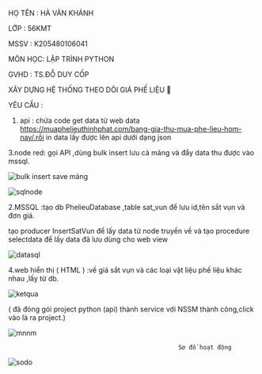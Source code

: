 HỌ TÊN : HÀ VĂN KHÁNH

LỚP :    56KMT

MSSV :   K205480106041

MÔN HỌC: LẬP TRÌNH PYTHON

GVHD : TS.ĐỖ DUY CỐP

XÂY DỰNG HỆ THỐNG THEO DÕI GIÁ PHẾ LIỆU 🔄

YÊU CẦU : 

1. api : chứa code get data từ web data https://muaphelieuthinhphat.com/bang-gia-thu-mua-phe-lieu-hom-nay/.rồi in data lấy được lên api dưới dạng json


3.node red: gọi API ,dùng bulk insert lưu cả mảng  và đẩy data thu được vào mssql.


  ![bulk insert save mảng](https://github.com/khanh25012/he-thong-theo-doi-gia-phe-lieu/assets/129476200/55b93e7a-70e2-4b77-afb5-3047798f7f3b)


  ![sqlnode](https://github.com/khanh25012/he-thong-theo-doi-gia-phe-lieu/assets/129476200/33f0111a-5e73-499e-92a8-fe47d681894d)



2.MSSQL :tạo db PhelieuDatabase ,table sat_vun để lưu id,tên sắt vụn và đơn giá.


tạo producer InsertSatVun để lấy data từ node truyền về và tạo procedure selectdata để lấy data đã lưu dùng cho web view


  ![datasql](https://github.com/khanh25012/he-thong-theo-doi-gia-phe-lieu/assets/129476200/7ab49e0a-a9bf-4118-94dc-17b2c0fd742a)

    




4.web hiển thị ( HTML ) :về giá sắt vụn và các loại vật liệu phế liệu khác nhau ,lấy từ db.

   ![ketqua](https://github.com/khanh25012/he-thong-theo-doi-gia-phe-lieu/assets/129476200/a2a59a20-08f7-4db2-b1b7-5def63ac857a)


( đã đóng gói project python (api) thành service với NSSM thành công,click vào là ra project.)


   ![mnnm](https://github.com/khanh25012/he-thong-theo-doi-gia-phe-lieu/assets/129476200/e782938f-1d86-4f84-ba9f-b87dfe16824a)


                                                    Sơ đồ hoạt động


  ![sodo](https://github.com/khanh25012/he-thong-theo-doi-gia-phe-lieu/assets/129476200/342e2437-41c5-4c45-8a2a-602c8f385c3d)


